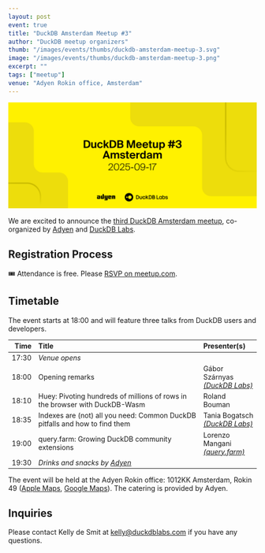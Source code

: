 ```yaml
---
layout: post
event: true
title: "DuckDB Amsterdam Meetup #3"
author: "DuckDB meetup organizers"
thumb: "/images/events/thumbs/duckdb-amsterdam-meetup-3.svg"
image: "/images/events/thumbs/duckdb-amsterdam-meetup-3.png"
excerpt: ""
tags: ["meetup"]
venue: "Adyen Rokin office, Amsterdam"
---
```


<img src="/images/events/thumbs/duckdb-amsterdam-meetup-3.svg"
     alt="DuckDB Amsterdam Meetup Splashscreen"
     width="680"
     />

We are excited to announce the [third DuckDB Amsterdam meetup](https://www.meetup.com/duckdb/events/308780911/), co-organized by [Adyen](https://www.adyen.com/) and [DuckDB Labs](https://duckdblabs.com/).

## Registration Process

🎟️ Attendance is free. Please [RSVP on meetup.com](https://www.meetup.com/duckdb/events/308780911/).

## Timetable

The event starts at 18:00 and will feature three talks from DuckDB users and developers.

|  Time | Title                                                                       | Presenter(s)                                                 |
| ----: | :-------------------------------------------------------------------------- | :----------------------------------------------------------- |
| 17:30 | _Venue opens_                                                               |                                                              |
| 18:00 | Opening remarks                                                             | Gábor Szárnyas<br>_[(DuckDB Labs)](https://duckdblabs.com/)_ |
| 18:10 | Huey: Pivoting hundreds of millions of rows in the browser with DuckDB-Wasm | Roland Bouman                                                |
| 18:35 | Indexes are (not) all you need: Common DuckDB pitfalls and how to find them | Tania Bogatsch<br>_[(DuckDB Labs)](https://duckdblabs.com/)_ |
| 19:00 | query.farm: Growing DuckDB community extensions                             | Lorenzo Mangani<br>_[(query.farm)](https://query.farm/)_     |
| 19:30 | _Drinks and snacks by [Adyen](https://www.adyen.com/)_                      |                                                              |

The event will be held at the Adyen Rokin office: 1012KK Amsterdam, Rokin 49 ([Apple Maps](https://maps.apple.com/place?address=Rokin%2049,%201012%20KK%20Amsterdam,%20Netherlands&coordinate=52.371375,4.893167&name=Adyen%20Rokin%20Office&place-id=I9267DC82A95CF006&map=explore), [Google Maps](https://maps.app.goo.gl/MCHMGtjFi7SD8QBb7)).
The catering is provided by Adyen.

## Inquiries

Please contact Kelly de Smit at [kelly@duckdblabs.com](mailto:kelly@duckdblabs.com) if you have any questions.
